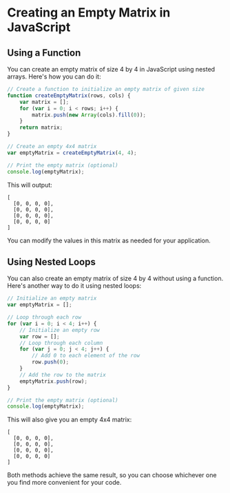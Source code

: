 # Creating an Empty Matrix in JavaScript

## Using a Function

You can create an empty matrix of size 4 by 4 in JavaScript using nested arrays. Here's how you can do it:

```javascript
// Create a function to initialize an empty matrix of given size
function createEmptyMatrix(rows, cols) {
    var matrix = [];
    for (var i = 0; i < rows; i++) {
        matrix.push(new Array(cols).fill(0));
    }
    return matrix;
}

// Create an empty 4x4 matrix
var emptyMatrix = createEmptyMatrix(4, 4);

// Print the empty matrix (optional)
console.log(emptyMatrix);
```

This will output:

```
[
  [0, 0, 0, 0],
  [0, 0, 0, 0],
  [0, 0, 0, 0],
  [0, 0, 0, 0]
]
```

You can modify the values in this matrix as needed for your application.

## Using Nested Loops

You can also create an empty matrix of size 4 by 4 without using a function. Here's another way to do it using nested loops:

```javascript
// Initialize an empty matrix
var emptyMatrix = [];

// Loop through each row
for (var i = 0; i < 4; i++) {
    // Initialize an empty row
    var row = [];
    // Loop through each column
    for (var j = 0; j < 4; j++) {
        // Add 0 to each element of the row
        row.push(0);
    }
    // Add the row to the matrix
    emptyMatrix.push(row);
}

// Print the empty matrix (optional)
console.log(emptyMatrix);
```

This will also give you an empty 4x4 matrix:

```
[
  [0, 0, 0, 0],
  [0, 0, 0, 0],
  [0, 0, 0, 0],
  [0, 0, 0, 0]
]
```

Both methods achieve the same result, so you can choose whichever one you find more convenient for your code.
